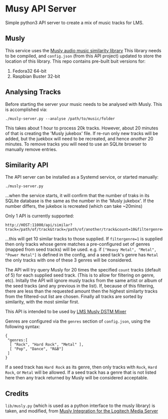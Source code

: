 # Musy API Server

Simple python3 API server to create a mix of music tracks for LMS.

## Musly

This service uses the [Musly audio music similarity library](https://github.com/dominikschnitzer/musly)
This library needs to be compiled, and `config.json` (from this API project)
updated to store the location of this library. This repo contains pre-built
buit versions for:

1. Fedora32 64-bit
2. Raspbian Buster 32-bit

## Analysing Tracks

Before starting the server your music needs to be analysed with Musly. This is
accomplished via:

```
./musly-server.py --analyse /path/to/music/folder
```

This takes about 1 hour to process 20k tracks. However, about 20 minutes of that
is creating the 'Musly jukebox' file. If re-run only new tracks will be added,
but the juekbox will need to be recreated, and hence _another_ 20 minutes. To
remove tracks you will need to use an SQLite browser to manually remove entries.

## Similarity API 

The API server can be installed as a Systemd service, or started manually:

```
./musly-server.py
```

...when the service starts, it will confirm that the number of traks in its
SQLite database is the same as the number in the 'Musly jukebox'. If the
number differs, the jukebox is recreated (which can take ~20mins)

Only 1 API is currently supported:

```
http://HOST:11000/api/similar?track=/path/of/track&track=/path/of/another/track&count=10&filtergenre=1
```
...this will get 10 similar tracks to those supplied. If `filtergenre=1` is
supplied then only tracks whose genre matches a pre-configured set of genres
(mapped from seed tracks) will be used. e.g. if `["Heavy Metal", "Metal",
"Power Metal"]` is defined in the config, and a seed tack's genre has `Metal`
the only tracks with one of these 3 genres will be considered.

The API will try query Musly for 20 times the specified `count` tracks
(default of 5) for each supplied seed track. (This is to allow for filtering
on genre, etc). Initally the API will ignore musly tracks from the same artist
or album of the seed tracks (and any previous in the list). If, because of this
filtering, there are less than the requested amount then the highest similarty
tracks from the filtered-out list are chosen. Finally all tracks are sorted by
similarity, with the most similar first.

This API is intended to be used by [LMS Musly DSTM Mixer](https://github.com/CDrummond/lms-muslymixer)

Genres are configured via the `genres` section of `config.json`, using the
following syntax:

```
{
 "genres:[
  [ "Rock", "Hard Rock", "Metal" ],
  [ "Pop", "Dance", "R&B"]
 ]
}
```

If a seed track has `Hard Rock` as its genre, then only tracks with `Rock`,
`Hard Rock`, or `Metal` will be allowed. If a seed track has a genre that is not
listed here then any track returned by Musly will be considered acceptable.

## Credits

`lib/musly.py` (which is used as a python interface to the musly library) is
taken, and modified, from [Musly Integration for the Logitech Media Server](https://www.nexus0.net/pub/sw/lmsmusly)
